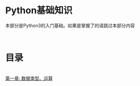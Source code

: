 # Python基础知识

本部分是Python3的入门基础。如果是掌握了的请跳过本部分内容

<br/>

# 目录
<br/>
<a href='./chpaters/chapter1.mdown'>第一章: 数据类型、运算</a>